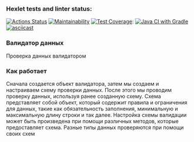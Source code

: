 ### Hexlet tests and linter status:
[![Actions Status](https://github.com/evg-c/java-project-78/workflows/hexlet-check/badge.svg)](https://github.com/evg-c/java-project-78/actions)
[![Maintainability](https://api.codeclimate.com/v1/badges/176ef5083cca208a92ee/maintainability)](https://codeclimate.com/github/evg-c/java-project-78/maintainability)
[![Test Coverage](https://api.codeclimate.com/v1/badges/176ef5083cca208a92ee/test_coverage)](https://codeclimate.com/github/evg-c/java-project-78/test_coverage):
[![Java CI with Gradle](https://github.com/evg-c/java-project-78/actions/workflows/gradle.yml/badge.svg)](https://github.com/evg-c/java-project-78/actions/workflows/gradle.yml)
[![asciicast](https://asciinema.org/a/HkbNxbIbAzYiU8g8W11IF8t8b.svg)](https://asciinema.org/a/HkbNxbIbAzYiU8g8W11IF8t8b)
### Валидатор данных

Проверка данных валидатором

### Как работает

Cначала создается объект валидатора, затем мы создаем и настраиваем схему проверки данных.
После этого мы проводим проверку данных, используя ранее созданную схему.
Схема представляет собой объект, который содержит правила и ограничения для данных, такие как обязательность заполнения, минимальную и максимальную длину строки и так далее. Настройка схемы валидации может быть произведена при помощи различных методов, которые предоставляет схема. Разные типы данных проверяются при помощи своих схем 
